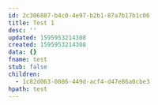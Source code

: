```yaml
---
id: 2c306887-b4c0-4e97-b2b1-87a7b17b1c06
title: Test 1
desc: ''
updated: 1595953214308
created: 1595953214308
data: {}
fname: test
stub: false
children:
  - 1c82d063-0086-449d-acf4-d47e86a0cbe3
hpath: test
---
```


